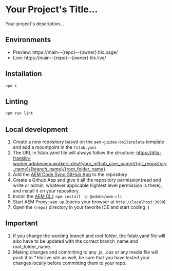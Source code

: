 # Your Project's Title...
Your project's description...

## Environments
- Preview: https://main--{repo}--{owner}.hlx.page/
- Live: https://main--{repo}--{owner}.hlx.live/

## Installation

```sh
npm i
```

## Linting

```sh
npm run lint
```

## Local development

1. Create a new repository based on the `aem-guides-boilerplate` template and add a mountpoint in the `fstab.yaml`
1. The URL in fstab.yaml file will always follow the structure: https://dita-franklin-worker.adobeaem.workers.dev/{your_github_user_name}/{git_repository_name}/{branch_name}/{root_folder_name}
1. Add the [AEM Code Sync GitHub App](https://github.com/apps/aem-code-sync) to the repository
1. Create a Github App and give it all the repository permission(read and write or admin, whatever applicable highlest level permission is there), and install it on your repository.
1. Install the [AEM CLI](https://github.com/adobe/aem-cli): `npm install -g @adobe/aem-cli`
1. Start AEM Proxy: `aem up` (opens your browser at `http://localhost:3000`)
1. Open the `{repo}` directory in your favorite IDE and start coding :)

## Important
1. If you change the working branch and root folder, the fstab.yaml file will also have to be updated with the correct branch_name and root_folder_name.
2. Making changes and committing to any .js, .css or any media file will push it to *.hlx.live site as well, be sure that you have tested your changes locally before committing them to your repo.
